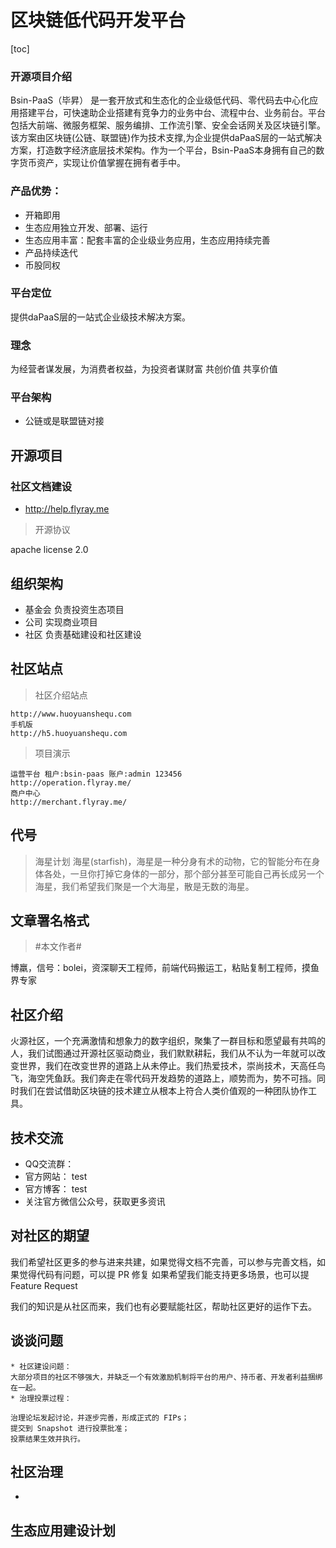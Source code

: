 # 区块链低代码开发平台
[toc]

### 开源项目介绍
Bsin-PaaS（毕昇） 是一套开放式和生态化的企业级低代码、零代码去中心化应用搭建平台，可快速助企业搭建有竞争力的业务中台、流程中台、业务前台。平台包括大前端、微服务框架、服务编排、工作流引擎、安全会话网关及区块链引擎。该方案由区块链(公链、联盟链)作为技术支撑,为企业提供daPaaS层的一站式解决方案，打造数字经济底层技术架构。作为一个平台，Bsin-PaaS本身拥有自己的数字货币资产，实现让价值掌握在拥有者手中。

### 产品优势：
* 开箱即用
* 生态应用独立开发、部署、运行
* 生态应用丰富：配套丰富的企业级业务应用，生态应用持续完善
* 产品持续迭代
* 币股同权

### 平台定位
提供daPaaS层的一站式企业级技术解决方案。

### 理念
为经营者谋发展，为消费者权益，为投资者谋财富
共创价值 共享价值

### 平台架构
* 公链或是联盟链对接


## 开源项目


### 社区文档建设
* http://help.flyray.me

>开源协议

apache license 2.0

## 组织架构
* 基金会 负责投资生态项目
* 公司 实现商业项目
* 社区 负责基础建设和社区建设

## 社区站点
>社区介绍站点
```
http://www.huoyuanshequ.com
手机版
http://h5.huoyuanshequ.com
```

>项目演示

```
运营平台 租户:bsin-paas 账户:admin 123456
http://operation.flyray.me/
商户中心
http://merchant.flyray.me/

```

## 代号
>海星计划
海星(starfish)，海星是一种分身有术的动物，它的智能分布在身体各处，一旦你打掉它身体的一部分，那个部分甚至可能自己再长成另一个海星，我们希望我们聚是一个大海星，散是无数的海星。


## 文章署名格式
>#本文作者#

博羸，信号：bolei，资深聊天工程师，前端代码搬运工，粘贴复制工程师，摸鱼界专家

## 社区介绍

火源社区，一个充满激情和想象力的数字组织，聚集了一群目标和愿望最有共鸣的人，我们试图通过开源社区驱动商业，我们默默耕耘，我们从不认为一年就可以改变世界，我们在改变世界的道路上从未停止。我们热爱技术，崇尚技术，天高任鸟飞，海空凭鱼跃。我们奔走在零代码开发趋势的道路上，顺势而为，势不可挡。同时我们在尝试借助区块链的技术建立从根本上符合人类价值观的一种团队协作工具。

## 技术交流

* QQ交流群： 
* 官方网站： test
* 官方博客： test
* 关注官方微信公众号，获取更多资讯

## 对社区的期望
我们希望社区更多的参与进来共建，如果觉得文档不完善，可以参与完善文档，如果觉得代码有问题，可以提 PR 修复 如果希望我们能支持更多场景，也可以提 Feature Request

我们的知识是从社区而来，我们也有必要赋能社区，帮助社区更好的运作下去。

## 谈谈问题
```
* 社区建设问题：
大部分项目的社区不够强大，并缺乏一个有效激励机制将平台的用户、持币者、开发者利益捆绑在一起。
* 治理投票过程：

治理论坛发起讨论，并逐步完善，形成正式的 FIPs；
提交到 Snapshot 进行投票批准；
投票结果生效并执行。
```

## 社区治理
* 

## 生态应用建设计划

